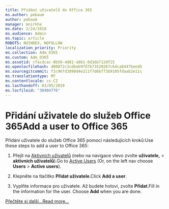 ```yaml
---
title: Přidání uživatelů do Office 365
ms.author: pebaum
author: pebaum
manager: mnirkhe
ms.date: 2/24/2018
ms.audience: Admin
ms.topic: article
ROBOTS: NOINDEX, NOFOLLOW
localization_priority: Priority
ms.collection: Adm_O365
ms.custom: Adm_O365
ms.assetid: cfacdcac-8b59-4d81-a8b1-0d16b712df25
ms.openlocfilehash: d80072c3cdbeb97d7b73520267c64ca8447bee4b
ms.sourcegitcommit: f1c96fd3890d4e211f7d6bf73b9105fdaab2e11c
ms.translationtype: MT
ms.contentlocale: cs-CZ
ms.lasthandoff: 03/05/2019
ms.locfileid: "30404776"
---
```

# <a name="add-a-user-to-office-365"></a><span data-ttu-id="cd537-102">Přidání uživatele do služeb Office 365</span><span class="sxs-lookup"><span data-stu-id="cd537-102">Add a user to Office 365</span></span>

<span data-ttu-id="cd537-103">Přidání uživatele do služeb Office 365 pomocí následujících kroků:</span><span class="sxs-lookup"><span data-stu-id="cd537-103">Use these steps to add a user to Office 365:</span></span>
  
1. <span data-ttu-id="cd537-104">Přejít na [Aktivních uživatelů](https://admin.microsoft.com/Adminportal/Home?source=applauncher#/users) (nebo na navigace vlevo zvolte **uživatele,** \> **aktivních uživatelů**).</span><span class="sxs-lookup"><span data-stu-id="cd537-104">Go to [Active Users](https://admin.microsoft.com/Adminportal/Home?source=applauncher#/users) (Or, on the left nav choose **Users** \> **Active users**).</span></span>
    
2. <span data-ttu-id="cd537-105">Klepněte na tlačítko **Přidat uživatele**.</span><span class="sxs-lookup"><span data-stu-id="cd537-105">Click **Add a user**.</span></span>
    
3. <span data-ttu-id="cd537-p101">Vyplňte informace pro uživatele. Až budete hotovi, zvolte **Přidat**.</span><span class="sxs-lookup"><span data-stu-id="cd537-p101">Fill in the information for the user. Choose **Add** when you are done.</span></span> 
    
[<span data-ttu-id="cd537-108">Přečtěte si další...</span><span class="sxs-lookup"><span data-stu-id="cd537-108">Read more...</span></span>](https://support.office.com/article/1970f7d6-03b5-442f-b385-5880b9c256ec)
  


